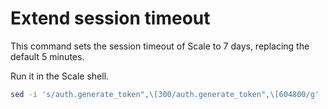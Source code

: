 # Extend session timeout

This command sets the session timeout of Scale to 7 days, replacing the default 5 minutes.

Run it in the Scale shell.

```bash
sed -i 's/auth.generate_token",\[300/auth.generate_token",\[604800/g'  /usr/share/truenas/webui/*.js
```

